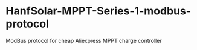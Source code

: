 # HanfSolar-MPPT-Series-1-modbus-protocol
ModBus protocol for cheap Aliexpress MPPT charge controller
